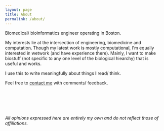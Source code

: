 ```yaml
---
layout: page
title: About
permalink: /about/
---
```

Biomedical/ bioinformatics engineer operating in Boston.  

My interests lie at the intersection of engineering, biomedicine and
computation. Though my latest work is mostly computational, I'm equally 
interested in wetwork (and have experience there). Mainly, I want to make 
biostuff (not specific to any one level of the biological hiearchy) that 
is useful and works.

I use this to write meaningfully about things I read/ think. 

Feel free to [contact me](mailto:tfarrell01@gmail.com) with comments/ feedback.  

<!--
Along with standard links to professional info and (oft-neglected)
social media, you'll find here writings on various topics that I 
think about. Sometimes these discuss specific ideas related to
my work (at the intersection of computation, engineering and biology/
medicine). Often however they deal more abstractly in math, 
technology and science; as writing "generally" seems to help develop/
solidify ideas "specifically" (probably due somehow with  
<a href="link">this</a>). 
--> 
<!--
If I was in the manner of giving a name to this <strike>blog</strike>
set of writings, it might be called "of measure and machine". Or just
as easily "portraits by an engineer (bioengineer) as a young man". Or probably
some other equally gratuitous set of strings, meant to rapture 
souls and convey some intelligent sort of coolness. Ado, I'm not. You'll have
to take this/ these for exactly what's written, not what's advertised. 
--> 

<br>
<br>
<br>
<br>

*All opinions expressed here are entirely my own and do not reflect 
those of affiliations.* 

<!--**Note: I am a recent MS grad, but am currently on an OCONUS mission as
an Army Reservist.  I'll be seeking employment upon return in Spring 2017.**--> 